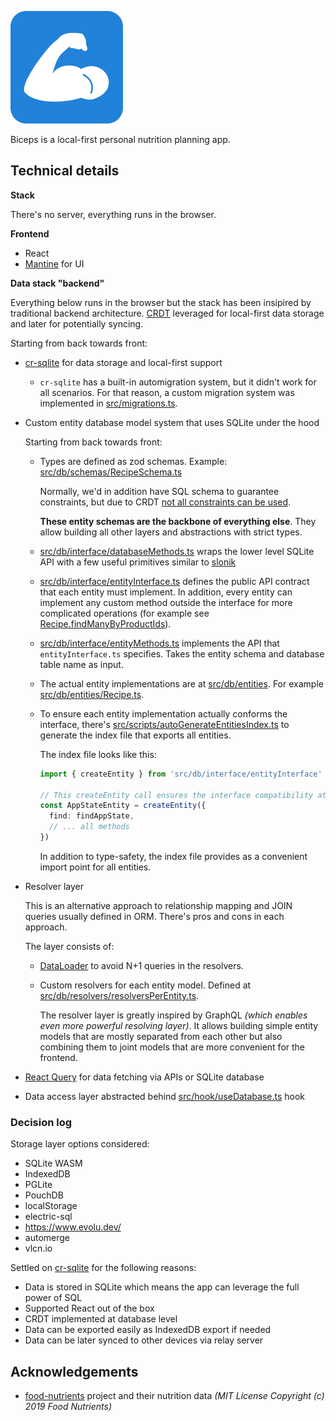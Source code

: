 ![](./public/apple-touch-icon.png)

Biceps is a local-first personal nutrition planning app.

## Technical details

**Stack**

There's no server, everything runs in the browser.

**Frontend**

- React
- [Mantine](https://mantine.dev/) for UI

**Data stack "backend"**

Everything below runs in the browser but the stack has been insipired by traditional backend architecture. [CRDT](https://en.wikipedia.org/wiki/Conflict-free_replicated_data_type) leveraged for local-first data storage and later for potentially syncing.

Starting from back towards front:

- [cr-sqlite](https://github.com/vlcn-io/cr-sqlite) for data storage and local-first support

  - `cr-sqlite` has a built-in automigration system, but it didn't work for all scenarios. For that reason, a custom migration system was implemented in [src/migrations.ts](src/migrations.ts).

- Custom entity database model system that uses SQLite under the hood

  Starting from back towards front:

  - Types are defined as zod schemas. Example: [src/db/schemas/RecipeSchema.ts](src/db/schemas/RecipeSchema.ts)

    Normally, we'd in addition have SQL schema to guarantee constraints, but due to CRDT [not all constraints can be used](https://vlcn.io/docs/cr-sqlite/constraints).

    **These entity schemas are the backbone of everything else**. They allow building all other layers and abstractions with strict types.

  - [src/db/interface/databaseMethods.ts](src/db/interface/databaseMethods.ts) wraps the lower level SQLite API with a few useful primitives similar to [slonik](https://github.com/gajus/slonik/)

  - [src/db/interface/entityInterface.ts](src/db/interface/entityInterface.ts) defines the public API contract that each entity must implement. In addition, every entity can implement any custom method outside the interface for more complicated operations (for example see [Recipe.findManyByProductIds](src/db/entities/Recipe.ts#L45)).

  - [src/db/interface/entityMethods.ts](src/db/interface/entityMethods.ts) implements the API that `entityInterface.ts` specifies. Takes the entity schema and database table name as input.

  - The actual entity implementations are at [src/db/entities](src/db/entities). For example [src/db/entities/Recipe.ts](src/db/entities/Recipe.ts).

  - To ensure each entity implementation actually conforms the interface, there's [src/scripts/autoGenerateEntitiesIndex.ts](src/scripts/autoGenerateEntitiesIndex.ts) to generate the index file that exports all entities.

    The index file looks like this:

    ```ts
    import { createEntity } from 'src/db/interface/entityInterface'

    // This createEntity call ensures the interface compatibility at TypeScript level
    const AppStateEntity = createEntity({
      find: findAppState,
      // ... all methods
    })
    ```

    In addition to type-safety, the index file provides as a convenient import point for all entities.

- Resolver layer

  This is an alternative approach to relationship mapping and JOIN queries usually defined in ORM. There's pros and cons in each approach.

  The layer consists of:

  - [DataLoader](https://github.com/graphql/dataloader/) to avoid N+1 queries in the resolvers.

  - Custom resolvers for each entity model. Defined at [src/db/resolvers/resolversPerEntity.ts](src/db/resolvers/resolversPerEntity.ts).

    The resolver layer is greatly inspired by GraphQL _(which enables even more powerful resolving layer)_. It allows building simple entity models that are mostly separated from each other but also combining them to joint models that are more convenient for the frontend.

- [React Query](https://react-query.tanstack.com/) for data fetching via APIs or SQLite database

- Data access layer abstracted behind [src/hook/useDatabase.ts](src/hooks/useDatabase.ts) hook

### Decision log

Storage layer options considered:

- SQLite WASM
- IndexedDB
- PGLite
- PouchDB
- localStorage
- electric-sql
- https://www.evolu.dev/
- automerge
- vlcn.io

Settled on [cr-sqlite](https://github.com/vlcn-io/cr-sqlite) for the following reasons:

- Data is stored in SQLite which means the app can leverage the full power of SQL
- Supported React out of the box
- CRDT implemented at database level
- Data can be exported easily as IndexedDB export if needed
- Data can be later synced to other devices via relay server

## Acknowledgements

- [food-nutrients](https://github.com/food-nutrients/food-nutrients) project and their nutrition data _(MIT License Copyright (c) 2019 Food Nutrients)_
